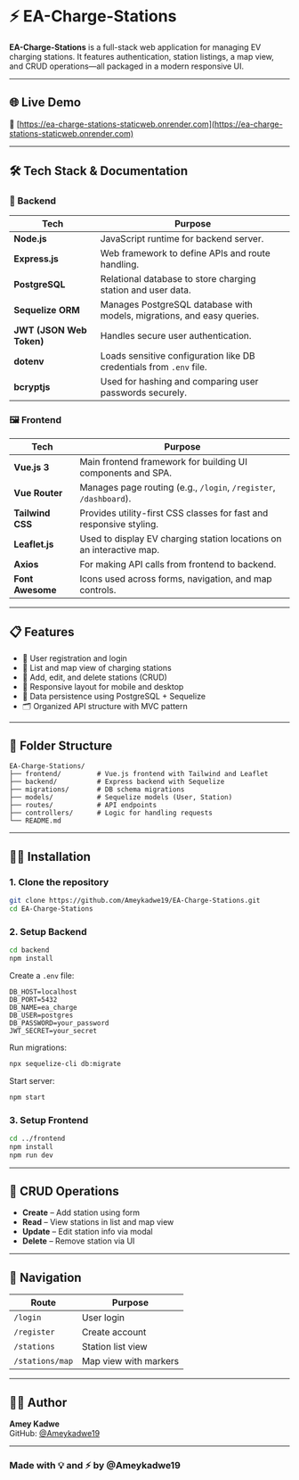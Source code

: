 # ⚡ EA-Charge-Stations

**EA-Charge-Stations** is a full-stack web application for managing EV charging stations. It features authentication, station listings, a map view, and CRUD operations—all packaged in a modern responsive UI.

---

## 🌐 Live Demo

🔗 [https://ea-charge-stations-staticweb.onrender.com](https://ea-charge-stations-staticweb.onrender.com)

---

## 🛠 Tech Stack & Documentation

### 🔧 Backend

| Tech | Purpose |
|------|---------|
| **Node.js** | JavaScript runtime for backend server. |
| **Express.js** | Web framework to define APIs and route handling. |
| **PostgreSQL** | Relational database to store charging station and user data. |
| **Sequelize ORM** | Manages PostgreSQL database with models, migrations, and easy queries. |
| **JWT (JSON Web Token)** | Handles secure user authentication. |
| **dotenv** | Loads sensitive configuration like DB credentials from `.env` file. |
| **bcryptjs** | Used for hashing and comparing user passwords securely. |

### 🖼 Frontend

| Tech | Purpose |
|------|---------|
| **Vue.js 3** | Main frontend framework for building UI components and SPA. |
| **Vue Router** | Manages page routing (e.g., `/login`, `/register`, `/dashboard`). |
| **Tailwind CSS** | Provides utility-first CSS classes for fast and responsive styling. |
| **Leaflet.js** | Used to display EV charging station locations on an interactive map. |
| **Axios** | For making API calls from frontend to backend. |
| **Font Awesome** | Icons used across forms, navigation, and map controls. |

---

## 📋 Features

- 🔐 User registration and login
- 🧭 List and map view of charging stations
- 🧱 Add, edit, and delete stations (CRUD)
- 📱 Responsive layout for mobile and desktop
- 💾 Data persistence using PostgreSQL + Sequelize
- 🗂 Organized API structure with MVC pattern

---

## 📂 Folder Structure

```
EA-Charge-Stations/
├── frontend/         # Vue.js frontend with Tailwind and Leaflet
├── backend/          # Express backend with Sequelize
├── migrations/       # DB schema migrations
├── models/           # Sequelize models (User, Station)
├── routes/           # API endpoints
├── controllers/      # Logic for handling requests
└── README.md
```

---

## 🧑‍💻 Installation

### 1. Clone the repository

```bash
git clone https://github.com/Ameykadwe19/EA-Charge-Stations.git
cd EA-Charge-Stations
```

### 2. Setup Backend

```bash
cd backend
npm install
```

Create a `.env` file:

```env
DB_HOST=localhost
DB_PORT=5432
DB_NAME=ea_charge
DB_USER=postgres
DB_PASSWORD=your_password
JWT_SECRET=your_secret
```

Run migrations:

```bash
npx sequelize-cli db:migrate
```

Start server:

```bash
npm start
```

### 3. Setup Frontend

```bash
cd ../frontend
npm install
npm run dev
```

---

## 🔄 CRUD Operations

- **Create** – Add station using form
- **Read** – View stations in list and map view
- **Update** – Edit station info via modal
- **Delete** – Remove station via UI

---

## 🧭 Navigation

| Route | Purpose |
|-------|---------|
| `/login` | User login |
| `/register` | Create account |
| `/stations` | Station list view |
| `/stations/map` | Map view with markers |

---

## 👨‍💻 Author

**Amey Kadwe**  
GitHub: [@Ameykadwe19](https://github.com/Ameykadwe19)

---

### Made with 💡 and ⚡ by @Ameykadwe19
